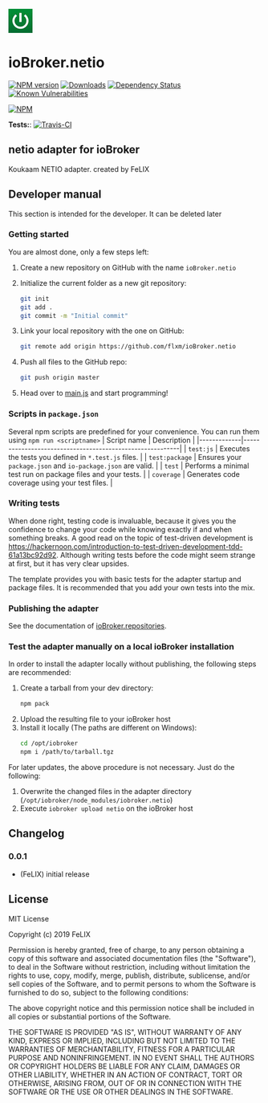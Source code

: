 ![Logo](admin/netio.png)
# ioBroker.netio

[![NPM version](http://img.shields.io/npm/v/iobroker.netio.svg)](https://www.npmjs.com/package/iobroker.netio)
[![Downloads](https://img.shields.io/npm/dm/iobroker.netio.svg)](https://www.npmjs.com/package/iobroker.netio)
[![Dependency Status](https://img.shields.io/david/flxm/iobroker.netio.svg)](https://david-dm.org/flxm/iobroker.netio)
[![Known Vulnerabilities](https://snyk.io/test/github/flxm/ioBroker.netio/badge.svg)](https://snyk.io/test/github/flxm/ioBroker.netio)

[![NPM](https://nodei.co/npm/iobroker.netio.png?downloads=true)](https://nodei.co/npm/iobroker.netio/)

**Tests:**: [![Travis-CI](http://img.shields.io/travis/flxm/ioBroker.netio/master.svg)](https://travis-ci.org/flxm/ioBroker.netio)

## netio adapter for ioBroker

Koukaam NETIO adapter. created by FeLIX

## Developer manual
This section is intended for the developer. It can be deleted later

### Getting started

You are almost done, only a few steps left:
1. Create a new repository on GitHub with the name `ioBroker.netio`
1. Initialize the current folder as a new git repository:  
	```bash
	git init
	git add .
	git commit -m "Initial commit"
	```
1. Link your local repository with the one on GitHub:  
	```bash
	git remote add origin https://github.com/flxm/ioBroker.netio
	```

1. Push all files to the GitHub repo:  
	```bash
	git push origin master
	```
1. Head over to [main.js](main.js) and start programming!

### Scripts in `package.json`
Several npm scripts are predefined for your convenience. You can run them using `npm run <scriptname>`
| Script name | Description                                              |
|-------------|----------------------------------------------------------|
| `test:js`   | Executes the tests you defined in `*.test.js` files.     |
| `test:package`    | Ensures your `package.json` and `io-package.json` are valid. |
| `test` | Performs a minimal test run on package files and your tests. |
| `coverage` | Generates code coverage using your test files. |

### Writing tests
When done right, testing code is invaluable, because it gives you the 
confidence to change your code while knowing exactly if and when 
something breaks. A good read on the topic of test-driven development 
is https://hackernoon.com/introduction-to-test-driven-development-tdd-61a13bc92d92. 
Although writing tests before the code might seem strange at first, but it has very 
clear upsides.

The template provides you with basic tests for the adapter startup and package files.
It is recommended that you add your own tests into the mix.

### Publishing the adapter
See the documentation of [ioBroker.repositories](https://github.com/ioBroker/ioBroker.repositories#requirements-for-adapter-to-get-added-to-the-latest-repository).

### Test the adapter manually on a local ioBroker installation
In order to install the adapter locally without publishing, the following steps are recommended:
1. Create a tarball from your dev directory:  
	```bash
	npm pack
	```
1. Upload the resulting file to your ioBroker host
1. Install it locally (The paths are different on Windows):
	```bash
	cd /opt/iobroker
	npm i /path/to/tarball.tgz
	```

For later updates, the above procedure is not necessary. Just do the following:
1. Overwrite the changed files in the adapter directory (`/opt/iobroker/node_modules/iobroker.netio`)
1. Execute `iobroker upload netio` on the ioBroker host

## Changelog

### 0.0.1
* (FeLIX) initial release

## License
MIT License

Copyright (c) 2019 FeLIX

Permission is hereby granted, free of charge, to any person obtaining a copy
of this software and associated documentation files (the "Software"), to deal
in the Software without restriction, including without limitation the rights
to use, copy, modify, merge, publish, distribute, sublicense, and/or sell
copies of the Software, and to permit persons to whom the Software is
furnished to do so, subject to the following conditions:

The above copyright notice and this permission notice shall be included in all
copies or substantial portions of the Software.

THE SOFTWARE IS PROVIDED "AS IS", WITHOUT WARRANTY OF ANY KIND, EXPRESS OR
IMPLIED, INCLUDING BUT NOT LIMITED TO THE WARRANTIES OF MERCHANTABILITY,
FITNESS FOR A PARTICULAR PURPOSE AND NONINFRINGEMENT. IN NO EVENT SHALL THE
AUTHORS OR COPYRIGHT HOLDERS BE LIABLE FOR ANY CLAIM, DAMAGES OR OTHER
LIABILITY, WHETHER IN AN ACTION OF CONTRACT, TORT OR OTHERWISE, ARISING FROM,
OUT OF OR IN CONNECTION WITH THE SOFTWARE OR THE USE OR OTHER DEALINGS IN THE
SOFTWARE.